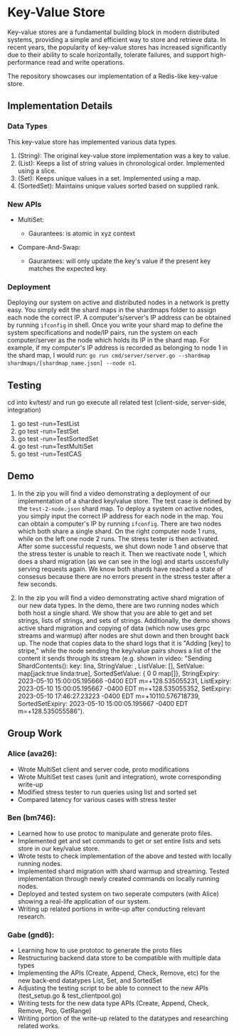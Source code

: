 # Key-Value Store

Key-value stores are a fundamental building block in modern distributed systems, providing a simple and efficient way to store and retrieve data. In recent years, the popularity of key-value stores has increased significantly due to their ability to scale horizontally, tolerate failures, and support high-performance read and write operations.

The repository showcases our implementation of a Redis-like key-value store.

## Implementation Details

### Data Types

This key-value store has implemented various data types.

1. (String): The original key-value store implementation was a key to value.
2. (List): Keeps a list of string values in chronological order. Implemented using a slice.
3. (Set): Keeps unique values in a set. Implemented using a map.
4. (SortedSet): Maintains unique values sorted based on supplied rank.

### New APIs

- MultiSet:
  - Gaurantees: is atomic in xyz context

- Compare-And-Swap:
  - Gaurantees: will only update the key's value if the present key matches the expected key.

### Deployment

Deploying our system on active and distributed nodes in a network is pretty easy. You simply edit the shard maps in the shardmaps folder to assign each node the correct IP. A computer's/server's IP address can be obtained by running `ifconfig` in shell. Once you write your shard map to define the system specifications and node/IP pairs, run the system on each computer/server as the node which holds its IP in the shard map. For example, if my computer's IP address is recorded as belonging to node 1 in the shard map, I would run: `go run cmd/server/server.go --shardmap shardmaps/[shardmap_name.json] --node n1`.

## Testing

cd into kv/test/ and run go execute all related test (client-side, server-side, integration)
1. go test -run=TestList
2. go test -run=TestSet
3. go test -run=TestSortedSet
4. go test -run=TestMultiSet
5. go test -run=TestCAS

## Demo

1. In the zip you will find a video demonstrating a deployment of our implementation of a sharded key/value store. The test case is defined by the `test-2-node.json` shard map. To deploy a system on active nodes, you simply input the correct IP address for each node in the map. You can obtain a computer's IP by running `ifconfig`. There are two nodes which both share a single shard. On the right computer node 1 runs, while on the left one node 2 runs. The stress tester is then activated. After some successful requests, we shut down node 1 and observe that the stress tester is unable to reach it. Then we reactivate node 1, which does a shard migration (as we can see in the log) and starts usccesfully serving requests again. We know both shards have reached a state of consesus because there are no errors present in the stress tester after a few seconds.

2. In the zip you will find a video demonstrating active shard migration of our new data types. In the demo, there are two running nodes which both host a single shard. We show that you are able to get and set strings, lists of strings, and sets of strings. Additionally, the demo shows active shard migration and copying of data (which now uses grpc streams and warmup) after nodes are shut down and then brought back up. The node that copies data to the shard logs that it is "Adding [key] to stripe," while the node sending the key/value pairs shows a list of the content it sends through its stream (e.g. shown in video: "Sending ShardContents(): key: lina, StringValue: , ListValue: [], SetValue: map[jack:true linda:true], SortedSetValue: {<nil> <nil> 0 0 map[]}, StringExpiry: 2023-05-10 15:00:05.195666 -0400 EDT m=+128.535055231, ListExpiry: 2023-05-10 15:00:05.195667 -0400 EDT m=+128.535055352, SetExpiry: 2023-05-10 17:46:27.23223 -0400 EDT m=+10110.576718739, SortedSetExpiry: 2023-05-10 15:00:05.195667 -0400 EDT m=+128.535055586").

## Group Work

### Alice (ava26):
- Wrote MultiSet client and server code, proto modifications
- Wrote MultiSet test cases (unit and integration), wrote corresponding write-up
- Modified stress tester to run queries using list and sorted set
- Compared latency for various cases with stress tester

### Ben (bm746):
- Learned how to use protoc to manipulate and generate proto files.
- Implemented get and set commands to get or set entire lists and sets store in our key/value store.
- Wrote tests to check implementation of the above and tested with locally running nodes.
- Implemented shard migration with shard warmup and streaming. Tested implementation through newly created commands on locally running nodes.
- Deployed and tested system on two seperate computers (with Alice) showing a real-life application of our system.
- Writing up related portions in write-up after conducting relevant research.
### Gabe (gnd6):
- Learning how to use prototoc to generate the proto files
- Restructuring backend data store to be compatible with multiple data types
- Implementing the APIs (Create, Append, Check, Remove, etc) for the new back-end datatypes List, Set, and SortedSet
- Adjusting the testing script to be able to connect to the new APIs (test_setup.go & test_clientpool.go)
- Writing tests for the new data type APIs (Create, Append, Check, Remove, Pop, GetRange)
- Writing portion of the write-up related to the datatypes and researching related works.